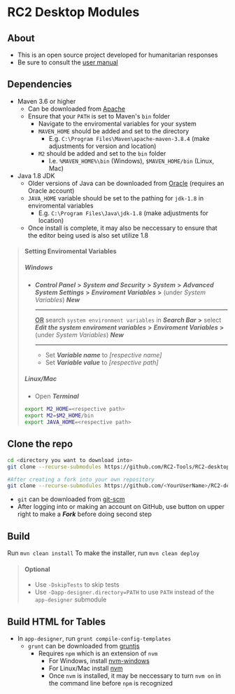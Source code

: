 # RC2 Desktop Modules

## About
- This is an open source project developed for humanitarian responses
- Be sure to consult the [user manual](https://reliefweb.int/report/world/rc2-relief-user-manual-all-users)

## Dependencies
- Maven 3.6 or higher
	- Can be downloaded from [Apache](https://maven.apache.org/download.cgi)
	- Ensure that your `PATH` is set to Maven's `bin` folder
 		- Navigate to the enviromental variables for your system
 		- `MAVEN_HOME` should be added and set to the directory
   			- E.g. `C:\Program Files\Maven\apache-maven-3.8.4` (make adjustments for version and location)
     	- `M2` should be added and set to the `bin` folder
       		- I.e. `%MAVEN_HOME%\bin` (Windows), `$MAVEN_HOME/bin` (Linux, Mac)
- Java 1.8 JDK
	- Older versions of Java can be downloaded from [Oracle](https://www.oracle.com/java/technologies/javase/javase8u211-later-archive-downloads.html) (requires an Oracle account)
 	- `JAVA_HOME` variable should be set to the pathing for `jdk-1.8` in enviromental variables
 		- E.g. `C:\Program Files\Java\jdk-1.8` (make adjustments for location)
   	- Once install is complete, it may also be neccessary to ensure that the editor being used is also set utilize 1.8

>#### Setting Enviromental Variables
>##### Windows
>- ***Control Panel*** **>** ***System and Security*** **>** ***System*** **>** ***Advanced System Settings*** **>** ***Enviroment Variables*** **>** (under *System Variables*) ***New***<br><hr>**<ins>OR</ins>** search `system environment variables` in ***Search Bar*** **>** select ***Edit the system enviroment variables*** **>** ***Enviroment Variables*** **>** (under *System Variables*) ***New***<hr>
>	- Set ***Variable name*** to *[respective name]*
>	- Set ***Variable value*** to *[respective path]*
>##### Linux/Mac
>- Open ***Terminal***
>```bash
>export M2_HOME=<respective path>
>export M2=$M2_HOME/bin
>export JAVA_HOME=<respective path>
>```

## Clone the repo
```bash
cd <directory you want to download into>
git clone --recurse-submodules https://github.com/RC2-Tools/RC2-desktop.git

#After creating a fork into your own repository
git clone --recurse-submodules https://github.com/<YourUserName>/RC2-desktop.git
```
- `git` can be downloaded from [git-scm](https://git-scm.com/downloads)
- After logging into or making an account on GitHub, use button on upper right to make a ***Fork*** before doing second step

## Build
Run `mvn clean install`
To make the installer, run `mvn clean deploy`

>#### Optional
>- Use `-DskipTests` to skip tests
>- Use `-Dapp-designer.directory=PATH` to use `PATH` instead of the `app-designer` submodule

## Build HTML for Tables
- In `app-designer`, run `grunt compile-config-templates`
	- `grunt` can be downloaded from [gruntjs](https://gruntjs.com/getting-started)
		- Requires `npm` which is an extension of `nvm`
			- For Windows, install [nvm-windows](https://github.com/coreybutler/nvm-windows)
			- For Linux/Mac install [nvm](https://github.com/nvm-sh/nvm)
			- Once `nvm` is installed, it may be neccessary to turn `nvm on` in the command line before `npm` is recognized
